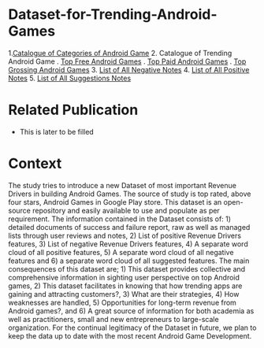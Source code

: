 # Dataset-for-Trending-Android-Games
1.[Catalogue of Categories of Android Game](https://github.com/AndroidGamesResearch/Dataset-for-Trending-Android-Games/blob/main/List%20of%20Categories%20of%20Android%20Games%20in%20Google%20Play%20Store.csv)
2. Catalogue of Trending Android Game
 . [Top Free Android Games](https://github.com/AndroidGamesResearch/Dataset-for-Trending-Android-Games/blob/main/Top%20Free%20games.csv)
 .  [Top Paid Android Games](https://github.com/AndroidGamesResearch/Dataset-for-Trending-Android-Games/blob/main/Top%20Paid%20games.csv)
 .  [Top Grossing Android Games](https://github.com/AndroidGamesResearch/Dataset-for-Trending-Android-Games/blob/main/Top%20grossing%20games.csv)
3. [List of All Negative Notes](https://github.com/AndroidGamesResearch/Dataset-for-Trending-Android-Games/blob/main/List%20of%20Negative%20Notes.csv)
4. [List of All Positive Notes](https://github.com/AndroidGamesResearch/Dataset-for-Trending-Android-Games/blob/main/List%20of%20Positive%20Notes.csv)
5. [List of All Suggestions Notes](https://github.com/AndroidGamesResearch/Dataset-for-Trending-Android-Games/blob/main/List%20of%20Suggestions%20Notes.csv)


# Related Publication 
- This is later to be filled 

# Context 
The study tries to introduce a new Dataset of most important Revenue Drivers in building Android Games. The source of study is top rated, above four stars, Android Games in Google Play store. This dataset is an open-source repository and easily available to use and populate as per requirement. The information contained in the Dataset consists of: 1) detailed documents of success and failure report, raw as well as managed lists through user reviews and notes, 2) List of positive Revenue Drivers features, 3) List of negative Revenue Drivers features, 4) A separate word cloud of all positive features, 5) A separate word cloud of all negative features and 6) a separate word cloud of all suggested features. The main consequences of this dataset are; 1) This dataset provides collective and comprehensive information in sighting user perspective on top Android games, 2) This dataset  facilitates in knowing that how trending apps are gaining and attracting customers?, 3) What are their strategies, 4) How weaknesses are handled, 5) Opportunities for long-term revenue from Android games?, and 6) A great source of information for both academia as well as practitioners, small and new entrepreneurs to large-scale organization. For the continual legitimacy of the Dataset in future, we plan to keep the data up to date with the most recent Android Game Development. 
